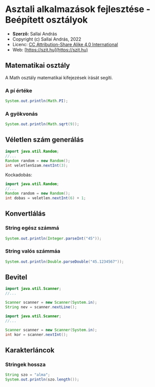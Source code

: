 # Asztali alkalmazások fejlesztése - Beépített osztályok

* **Szerző:** Sallai András
* Copyright (c) Sallai András, 2022
* Licenc: [CC Attribution-Share Alike 4.0 International](https://creativecommons.org/licenses/by-sa/4.0/)
* Web: [https://szit.hu](https://szit.hu)

## Matematikai osztály

A Math osztály matematikai kifejezések írását segíti.

### A pí értéke

```java
System.out.println(Math.PI);
```

### A gyökvonás

```java
System.out.println(Math.sqrt(9));
```

## Véletlen szám generálás

```java
import java.util.Random;
//...
Random random = new Random();
int veletlenSzam.nextInt(3);
```

Kockadobás:

```java
import java.util.Random;
//...
Random random = new Random();
int dobas = veletlen.nextInt(6) + 1;
```

## Konvertlálás

### String egész számmá

```java
System.out.println(Integer.parseInt("45"));
```

### String valós számmáa

```java
System.out.println(Double.parseDouble("45.1234567"));
```

## Bevitel

```java
import java.util.Scanner;
//...

Scanner scanner = new Scanner(System.in);
String nev = scanner.nextLine();
```

```java
import java.util.Scanner;
//...

Scanner scanner = new Scanner(System.in);
int kor = scanner.nextInt();
```

## Karakterláncok

### Stringek hossza

```java
String szo = "alma";
System.out.println(szo.length());
```

